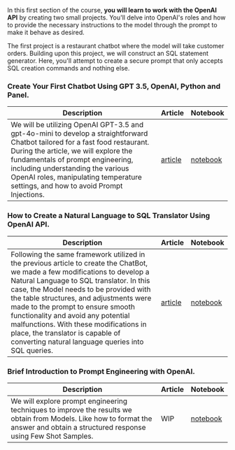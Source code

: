 In this first section of the course, **you will learn to work with the OpenAI API** by creating two small projects. You'll delve into OpenAI's roles and how to provide the necessary instructions to the model through the prompt to make it behave as desired.

The first project is a restaurant chatbot where the model will take customer orders. Building upon this project, we will construct an SQL statement generator. Here, you'll attempt to create a secure prompt that only accepts SQL creation commands and nothing else.

### Create Your First Chatbot Using GPT 3.5, OpenAI, Python and Panel.
| Description | Article | Notebook |
| -------- | ---| --- |
| We will be utilizing OpenAI GPT-3.5 and gpt-4o-mini to develop a straightforward Chatbot tailored for a fast food restaurant. During the article, we will explore the fundamentals of prompt engineering, including understanding the various OpenAI roles, manipulating temperature settings, and how to avoid Prompt Injections. |  [article](https://medium.com/towards-artificial-intelligence/create-your-first-chatbot-using-gpt-3-5-openai-python-and-panel-7ec180b9d7f2) | [notebook](https://github.com/peremartra/Large-Language-Model-Notebooks-Course/blob/main/1-Introduction%20to%20LLMs%20with%20OpenAI/1_1-First_Chatbot_OpenAI.ipynb) |

### How to Create a Natural Language to SQL Translator Using OpenAI API. 
| Description | Article | Notebook |
| -------- | ---| --- |
| Following the same framework utilized in the previous article to create the ChatBot, we made a few modifications to develop a Natural Language to SQL translator. In this case, the Model needs to be provided with the table structures, and adjustments were made to the prompt to ensure smooth functionality and avoid any potential malfunctions. With these modifications in place, the translator is capable of converting natural language queries into SQL queries. | [article](https://pub.towardsai.net/how-to-create-a-natural-language-to-sql-translator-using-openai-api-e1b1f72ac35a) | [notebook](https://github.com/peremartra/Large-Language-Model-Notebooks-Course/blob/main/1-Introduction%20to%20LLMs%20with%20OpenAI/1_2-Easy_NL2SQL.ipynb) |

### Brief Introduction to Prompt Engineering with OpenAI. 
| Description | Article | Notebook |
| -------- | ---| --- |
|We will explore prompt engineering techniques to improve the results we obtain from Models. Like how to format the answer and obtain a structured response using Few Shot Samples.| WIP | [notebook](https://github.com/peremartra/Large-Language-Model-Notebooks-Course/blob/main/1-Introduction%20to%20LLMs%20with%20OpenAI/1_3-Intro_Prompt_Engineering.ipynb)

